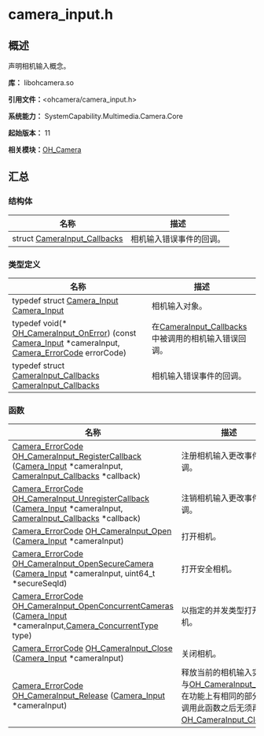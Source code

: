 # camera_input.h


## 概述

声明相机输入概念。

**库：** libohcamera.so

**引用文件：**&lt;ohcamera/camera_input.h&gt;

**系统能力：** SystemCapability.Multimedia.Camera.Core

**起始版本：** 11

**相关模块：**[OH_Camera](_o_h___camera.md)


## 汇总


### 结构体

| 名称 | 描述 | 
| -------- | -------- |
| struct  [CameraInput_Callbacks](_camera_input___callbacks.md) | 相机输入错误事件的回调。  | 


### 类型定义

| 名称 | 描述 | 
| -------- | -------- |
| typedef struct [Camera_Input](_o_h___camera.md#camera_input) [Camera_Input](_o_h___camera.md#camera_input) | 相机输入对象。  | 
| typedef void(\* [OH_CameraInput_OnError](_o_h___camera.md#oh_camerainput_onerror)) (const [Camera_Input](_o_h___camera.md#camera_input) \*cameraInput, [Camera_ErrorCode](_o_h___camera.md#camera_errorcode) errorCode) | 在[CameraInput_Callbacks](_camera_input___callbacks.md)中被调用的相机输入错误回调。  | 
| typedef struct [CameraInput_Callbacks](_camera_input___callbacks.md) [CameraInput_Callbacks](_o_h___camera.md#camerainput_callbacks) | 相机输入错误事件的回调。  | 


### 函数

| 名称 | 描述 | 
| -------- | -------- |
| [Camera_ErrorCode](_o_h___camera.md#camera_errorcode) [OH_CameraInput_RegisterCallback](_o_h___camera.md#oh_camerainput_registercallback) ([Camera_Input](_o_h___camera.md#camera_input) \*cameraInput, [CameraInput_Callbacks](_camera_input___callbacks.md) \*callback) | 注册相机输入更改事件回调。  | 
| [Camera_ErrorCode](_o_h___camera.md#camera_errorcode) [OH_CameraInput_UnregisterCallback](_o_h___camera.md#oh_camerainput_unregistercallback) ([Camera_Input](_o_h___camera.md#camera_input) \*cameraInput, [CameraInput_Callbacks](_camera_input___callbacks.md) \*callback) | 注销相机输入更改事件回调。  | 
| [Camera_ErrorCode](_o_h___camera.md#camera_errorcode) [OH_CameraInput_Open](_o_h___camera.md#oh_camerainput_open) ([Camera_Input](_o_h___camera.md#camera_input) \*cameraInput) | 打开相机。  | 
| [Camera_ErrorCode](_o_h___camera.md#camera_errorcode) [OH_CameraInput_OpenSecureCamera](_o_h___camera.md#oh_camerainput_opensecurecamera) ([Camera_Input](_o_h___camera.md#camera_input) \*cameraInput, uint64_t \*secureSeqId) | 打开安全相机。  | 
| [Camera_ErrorCode](_o_h___camera.md#camera_errorcode) [OH_CameraInput_OpenConcurrentCameras](_o_h___camera.md#oh_camerainput_openconcurrentcameras) ([Camera_Input](_o_h___camera.md#camera_input) \*cameraInput,[Camera_ConcurrentType](#camera_concurrenttype) type) | 以指定的并发类型打开相机。  | 
| [Camera_ErrorCode](_o_h___camera.md#camera_errorcode) [OH_CameraInput_Close](_o_h___camera.md#oh_camerainput_close) ([Camera_Input](_o_h___camera.md#camera_input) \*cameraInput) | 关闭相机。  | 
| [Camera_ErrorCode](_o_h___camera.md#camera_errorcode) [OH_CameraInput_Release](_o_h___camera.md#oh_camerainput_release) ([Camera_Input](_o_h___camera.md#camera_input) \*cameraInput) | 释放当前的相机输入实例。与[OH_CameraInput_Close](_o_h___camera.md#oh_camerainput_close)在功能上有相同的部分，在调用此函数之后无须再调用[OH_CameraInput_Close](_o_h___camera.md#oh_camerainput_close)。  | 
